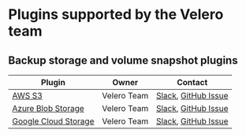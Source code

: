 # Plugins supported by the Velero team

## Backup storage and volume snapshot plugins

| Plugin                  | Owner    | Contact                         |
|---------------------------|----------|---------------------------------|
| [AWS S3][2]               | Velero Team | [Slack][10], [GitHub Issue][11] |
| [Azure Blob Storage][3]   | Velero Team | [Slack][10], [GitHub Issue][11] |
| [Google Cloud Storage][4] | Velero Team | [Slack][10], [GitHub Issue][11] |

[2]: aws-config.md
[3]: azure-config.md
[4]: gcp-config.md
[10]: https://kubernetes.slack.com/messages/velero
[11]: https://github.com/heptio/velero/issues